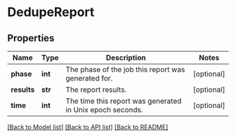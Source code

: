 # DedupeReport

## Properties
Name | Type | Description | Notes
------------ | ------------- | ------------- | -------------
**phase** | **int** | The phase of the job this report was generated for. | [optional] 
**results** | **str** | The report results. | [optional] 
**time** | **int** | The time this report was generated in Unix epoch seconds. | [optional] 

[[Back to Model list]](../README.md#documentation-for-models) [[Back to API list]](../README.md#documentation-for-api-endpoints) [[Back to README]](../README.md)


